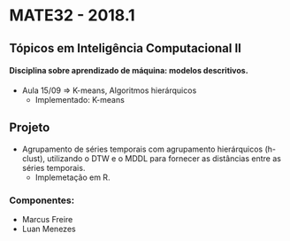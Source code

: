 # MATE32 - 2018.1
## Tópicos em Inteligência Computacional II

#### Disciplina sobre aprendizado de máquina: modelos descritivos.

* Aula 15/09 => K-means, Algoritmos hierárquicos
	+ Implementado: K-means

## Projeto

* Agrupamento de séries temporais com agrupamento hierárquicos (h-clust), utilizando o DTW e o MDDL para fornecer as distâncias entre as séries temporais.
	+ Implemetação em R.

### Componentes:
* Marcus Freire
* Luan Menezes
